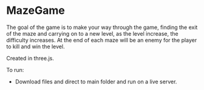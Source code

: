 # MazeGame

The goal of the game is to make your way through the game, finding the exit of the maze and carrying on to a new level, as the level increase, the difficulty increases. At the end of each maze will be an enemy for the player to kill and win the level. 

Created in three.js.

To run:
* Download files and direct to main folder and run on a live server.

